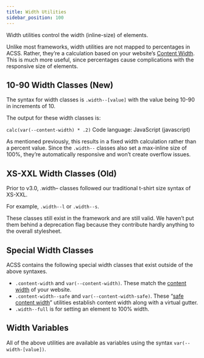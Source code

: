 ```yaml
---
title: Width Utilities
sidebar_position: 100
---
```


Width utilities control the width (inline-size) of elements.

Unlike most frameworks, width utilities are not mapped to percentages in ACSS. Rather, they’re a calculation based on your website’s [Content Width](https://automaticcss.com/docs/content-width/). This is much more useful, since percentages cause complications with the responsive size of elements.

## 10-90 Width Classes (New)

The syntax for width classes is `.width--[value]` with the value being 10-90 in increments of 10.

The output for these width classes is:

`calc(var(--content-width) * .2)`
Code language: JavaScript (javascript)

As mentioned previously, this results in a fixed width calculation rather than a percent value. Since the `.width--` classes also set a max-inline size of 100%, they’re automatically responsive and won’t create overflow issues.

## XS-XXL Width Classes (Old)

Prior to v3.0, .width– classes followed our traditional t-shirt size syntax of XS-XXL.

For example, `.width--l` or `.width--s`.

These classes still exist in the framework and are still valid. We haven’t put them behind a deprecation flag because they contribute hardly anything to the overall stylesheet.

## Special Width Classes

ACSS contains the following special width classes that exist outside of the above syntaxes.

- `.content-width` and `var(--content-width)`. These match the [content width](https://automaticcss.com/docs/content-width/) of your website.
- `.content-width--safe` and `var(--content-width-safe)`. These “[safe content width](https://automaticcss.com/docs/content-width-safe/)” utilities establish content width along with a virtual gutter.
- `.width--full` is for setting an element to 100% width.

## Width Variables

All of the above utilities are available as variables using the syntax `var(--width-[value])`.

